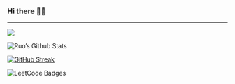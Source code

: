 ### Hi there 👋🏻
---------------------------
![](https://komarev.com/ghpvc/?username=ruo2019&color=9d33e8)

![Ruo’s Github Stats](https://github-readme-stats.vercel.app/api?username=ruo2019&show_icons=true&icon_color=ffcc00&count_private=true&border_radius=50&bg_color=30,111111,111111,d40000,111111,111111,9d00ff,111111,111111&text_color=fff&title_color=fff&include_all_commits=true&border_color=00000000) 


[![GitHub Streak](https://github-readme-streak-stats.herokuapp.com/?user=ruo2019&background=00000000&border_radius=50&border=007504&ring=d40000&fire=d40000&currStreakNum=f2c00c&stroke=007504&sideNums=f2c00c&sideLabels=9d00ff&dates=0088ff)](https://git.io/streak-stats)


<img src="https://leetcode-badge-showcase.vercel.app/api?username=PoeticIvy302543" alt="LeetCode Badges"/>
